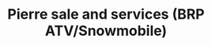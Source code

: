 ---
title: "Pierre sale and services (BRP ATV/Snowmobile)"
url: /drummond/pierre-sale-and-services-brp-atv-snowmobile/
shop: motorcycle
---